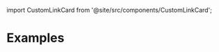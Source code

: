 import CustomLinkCard from '@site/src/components/CustomLinkCard';

# Examples


<CustomLinkCard text="Deploying your First Channel" link="./deploying-your-first-channel"/>

<CustomLinkCard text="Notification via Smart Contract Examples" link="./notification-via-smart-contract-examples"/>

<CustomLinkCard text="Showrunners Examples" link="./showrunners-examples"/>
